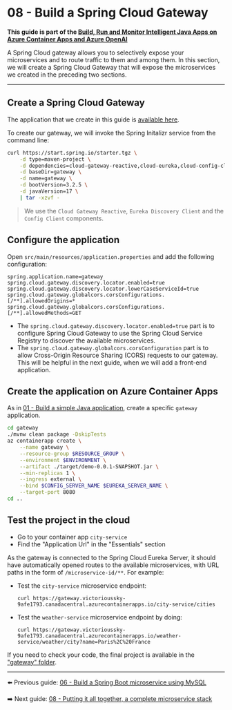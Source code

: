 # 08 - Build a Spring Cloud Gateway

__This guide is part of the [Build, Run and Monitor Intelligent Java Apps on Azure Container Apps and Azure OpenAI](../README.md)__

A Spring Cloud gateway allows you to selectively expose your microservices and to route traffic to them and among them. In this section, we will create a Spring Cloud Gateway that will expose the microservices we created in the preceding two sections.

---

## Create a Spring Cloud Gateway

The application that we create in this guide is [available here](gateway/).

To create our gateway, we will invoke the Spring Initalizr service from the command line:

```bash
curl https://start.spring.io/starter.tgz \
    -d type=maven-project \
    -d dependencies=cloud-gateway-reactive,cloud-eureka,cloud-config-client \
    -d baseDir=gateway \
    -d name=gateway \
    -d bootVersion=3.2.5 \
    -d javaVersion=17 \
    | tar -xzvf -
```

> We use the `Cloud Gateway Reactive`, `Eureka Discovery Client` and the `Config Client` components.

## Configure the application

Open `src/main/resources/application.properties` and add the following configuration:

```properties
spring.application.name=gateway
spring.cloud.gateway.discovery.locator.enabled=true
spring.cloud.gateway.discovery.locator.lowerCaseServiceId=true
spring.cloud.gateway.globalcors.corsConfigurations.[/**].allowedOrigins=*
spring.cloud.gateway.globalcors.corsConfigurations.[/**].allowedMethods=GET
```

- The `spring.cloud.gateway.discovery.locator.enabled=true` part is to configure Spring Cloud Gateway to use the Spring Cloud Service Registry to discover the available microservices.
- The `spring.cloud.gateway.globalcors.corsConfiguration` part is to allow Cross-Origin Resource Sharing (CORS) requests to our gateway. This will be helpful in the next guide, when we will add a front-end application.

## Create the application on Azure Container Apps

As in [01 - Build a simple Java application](../01-build-a-simple-java-application/README.md), create a specific `gateway` application.

```bash
cd gateway
./mvnw clean package -DskipTests
az containerapp create \
    --name gateway \
    --resource-group $RESOURCE_GROUP \
    --environment $ENVIRONMENT \
    --artifact ./target/demo-0.0.1-SNAPSHOT.jar \
    --min-replicas 1 \
    --ingress external \
    --bind $CONFIG_SERVER_NAME $EUREKA_SERVER_NAME \
    --target-port 8080
cd ..
```

## Test the project in the cloud

- Go to your container app `city-service`
- Find the "Application Url" in the "Essentials" section

As the gateway is connected to the Spring Cloud Eureka Server, it should have automatically opened routes to the available microservices, with URL paths in the form of `/microservice-id/**`. For example:

- Test the `city-service` microservice endpoint: 
  ```
  curl https://gateway.victorioussky-9afe1793.canadacentral.azurecontainerapps.io/city-service/cities
  ```
- Test the `weather-service` microservice endpoint by doing: 
  ```
  curl https://gateway.victorioussky-9afe1793.canadacentral.azurecontainerapps.io/weather-service/weather/city?name=Paris%2C%20France
  ```

If you need to check your code, the final project is available in the ["gateway" folder](gateway/).

---

⬅️ Previous guide: [06 - Build a Spring Boot microservice using MySQL](../06-build-a-spring-boot-microservice-using-mysql/README.md)

➡️ Next guide: [08 - Putting it all together, a complete microservice stack](../08-putting-it-all-together-a-complete-microservice-stack/README.md)